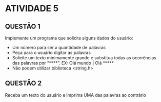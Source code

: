 # ATIVIDADE 5
## QUESTÃO 1
Implemente um programa que solicite alguns dados do usuário:
- Um número para ser a quantidade de palavras
- Peça para o usuário digitar as palavras
- Solicite um texto minimamente grande e substitua todas as ocorrências das palavras por “****”. EX: Olá mundo | Olá *****
- Não podem utilizar biblioteca <string.h>

## QUESTÃO 2
Receba um texto do usuário e imprima UMA das palavras ao contrário
